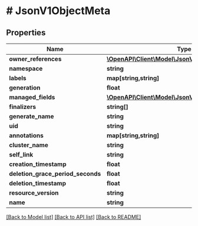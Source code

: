 # # JsonV1ObjectMeta

## Properties

Name | Type | Description | Notes
------------ | ------------- | ------------- | -------------
**owner_references** | [**\OpenAPI\Client\Model\JsonV1OwnerReference[]**](JsonV1OwnerReference.md) |  | [optional]
**namespace** | **string** |  | [optional]
**labels** | **map[string,string]** |  | [optional]
**generation** | **float** |  | [optional]
**managed_fields** | [**\OpenAPI\Client\Model\JsonV1ManagedFieldsEntry[]**](JsonV1ManagedFieldsEntry.md) |  | [optional]
**finalizers** | **string[]** |  | [optional]
**generate_name** | **string** |  | [optional]
**uid** | **string** |  | [optional]
**annotations** | **map[string,string]** |  | [optional]
**cluster_name** | **string** |  | [optional]
**self_link** | **string** |  | [optional]
**creation_timestamp** | **float** |  | [optional]
**deletion_grace_period_seconds** | **float** |  | [optional]
**deletion_timestamp** | **float** |  | [optional]
**resource_version** | **string** |  | [optional]
**name** | **string** |  | [optional]

[[Back to Model list]](../../README.md#models) [[Back to API list]](../../README.md#endpoints) [[Back to README]](../../README.md)
